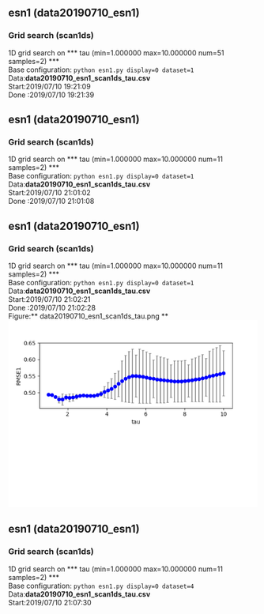 ## esn1 (data20190710_esn1)  
### Grid search (scan1ds) 
1D grid search on *** tau (min=1.000000 max=10.000000 num=51 samples=2) ***  
Base configuration: `python esn1.py display=0 dataset=1 `  
Data:**data20190710_esn1_scan1ds_tau.csv**  
Start:2019/07/10 19:21:09  
Done :2019/07/10 19:21:39  
## esn1 (data20190710_esn1)  
### Grid search (scan1ds) 
1D grid search on *** tau (min=1.000000 max=10.000000 num=11 samples=2) ***  
Base configuration: `python esn1.py display=0 dataset=1 `  
Data:**data20190710_esn1_scan1ds_tau.csv**  
Start:2019/07/10 21:01:02  
Done :2019/07/10 21:01:08  
## esn1 (data20190710_esn1)  
### Grid search (scan1ds) 
1D grid search on *** tau (min=1.000000 max=10.000000 num=11 samples=2) ***  
Base configuration: `python esn1.py display=0 dataset=1 `  
Data:**data20190710_esn1_scan1ds_tau.csv**  
Start:2019/07/10 21:02:21  
Done :2019/07/10 21:02:28  
Figure:** data20190710_esn1_scan1ds_tau.png **  
![](data20190710_esn1_scan1ds_tau.png)  
## esn1 (data20190710_esn1)  
### Grid search (scan1ds) 
1D grid search on *** tau (min=1.000000 max=10.000000 num=11 samples=2) ***  
Base configuration: `python esn1.py display=0 dataset=4 `  
Data:**data20190710_esn1_scan1ds_tau.csv**  
Start:2019/07/10 21:07:30  
